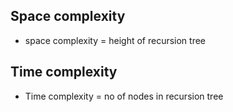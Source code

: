 ## Space complexity
- space complexity = height of recursion tree

## Time complexity
- Time complexity = no of nodes in recursion tree